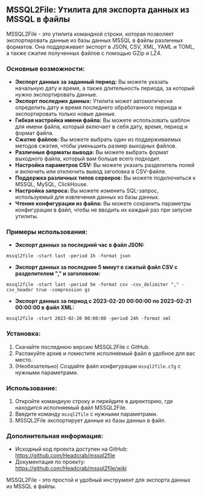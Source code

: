 ## MSSQL2File: Утилита для экспорта данных из MSSQL в файлы
MSSQL2File - это утилита командной строки, которая позволяет экспортировать данные из базы данных MSSQL в файлы различных форматов. Она поддерживает экспорт в JSON, CSV, XML, YAML и TOML, а также сжатие полученных файлов с помощью GZip и LZ4.
### Основные возможности:
* **Экспорт данных за заданный период:** Вы можете указать начальную дату и время, а также длительность периода, за который нужно экспортировать данные.
* **Экспорт последних данных:** Утилита может автоматически определить дату и время последнего обработанного периода и экспортировать только новые данные.
* **Гибкая настройка имени файла:** Вы можете использовать шаблон для имени файла, который включает в себя дату, время, период и формат файла.
* **Сжатие файлов:** Вы можете выбрать один из поддерживаемых методов сжатия, чтобы уменьшить размер выходных файлов.
* **Различные форматы вывода:** Вы можете выбрать формат выходного файла, который вам больше всего подходит.
* **Настройка параметров CSV:** Вы можете указать разделитель полей и включить или отключить вывод заголовка в CSV-файле.
* **Поддержка различных типов серверов:** Вы можете подключиться к MSSQL, MySQL, ClickHouse.
* **Настройка запроса:** Вы можете изменить SQL-запрос, используемый для извлечения данных из базы данных.
* **Чтение конфигурации из файла:** Вы можете сохранить параметры конфигурации в файл, чтобы не вводить их каждый раз при запуске утилиты.
### Примеры использования:
* **Экспорт данных за последний час в файл JSON:**
```
mssql2file -start last -period 1h -format json
```

* **Экспорт данных за последние 5 минут в сжатый файл CSV с разделителем "," и заголовком:**
```
mssql2file -start last -period 5m -format csv -csv_delimiter "," -csv_header true -compression gz
```

* **Экспорт данных за период с 2023-02-20 00:00:00 по 2023-02-21 00:00:00 в файл XML:**
```
mssql2file -start 2023-02-20 00:00:00 -period 24h -format xml
```
### Установка:
1. Скачайте последнюю версию MSSQL2File с GitHub.
2. Распакуйте архив и поместите исполняемый файл в удобное для вас место.
3. (Необязательно) Создайте файл конфигурации `mssql2file.cfg` с нужными параметрами.
### Использование:
1. Откройте командную строку и перейдите в директорию, где находится исполняемый файл MSSQL2File.
2. Введите команду `mssql2file` с нужными параметрами.
3. MSSQL2File экспортирует данные из базы данных в файл.
### Дополнительная информация:
* Исходный код проекта доступен на GitHub: https://github.com/Headcrab/mssql2file
* Документация по проекту: https://github.com/Headcrab/mssql2file/wiki

MSSQL2File - это простой и удобный инструмент для экспорта данных из MSSQL в файлы.